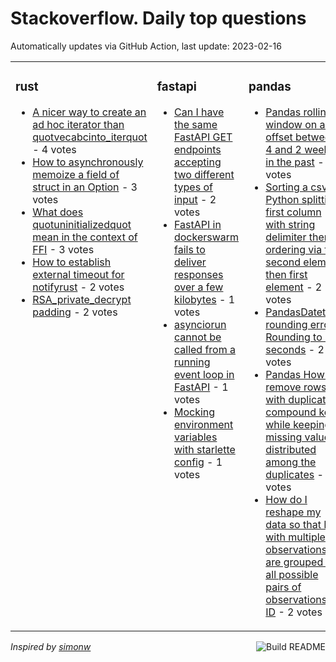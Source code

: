 # Stackoverflow. Daily top questions 

Automatically updates via GitHub Action, last update: <!-- date starts -->2023-02-16<!-- date ends -->


<table><tr><td valign="top" width="33%">

### rust
<!-- rust starts -->
* [A nicer way to create an ad hoc iterator than quotvecabcinto_iterquot](https://stackoverflow.com/questions/75466969/a-nicer-way-to-create-an-ad-hoc-iterator-than-veca-b-c-into-iter) - 4 votes
* [How to asynchronously memoize a field of struct in an Option](https://stackoverflow.com/questions/75475540/how-to-asynchronously-memoize-a-field-of-struct-in-an-option) - 3 votes
* [What does quotuninitializedquot mean in the context of FFI](https://stackoverflow.com/questions/75467404/what-does-uninitialized-mean-in-the-context-of-ffi) - 3 votes
* [How to establish external timeout for notifyrust](https://stackoverflow.com/questions/75461765/how-to-establish-external-timeout-for-notify-rust) - 2 votes
* [RSA_private_decrypt padding](https://stackoverflow.com/questions/75464959/rsa-private-decrypt-padding) - 2 votes
<!-- rust ends -->
</td><td valign="top" width="34%">


### fastapi
<!-- fastapi starts -->
* [Can I have the same FastAPI GET endpoints accepting two different types of input](https://stackoverflow.com/questions/75456070/can-i-have-the-same-fastapi-get-endpoints-accepting-two-different-types-of-input) - 2 votes
* [FastAPI in dockerswarm fails to deliver responses over a few kilobytes](https://stackoverflow.com/questions/75464987/fastapi-in-dockerswarm-fails-to-deliver-responses-over-a-few-kilobytes) - 1 votes
* [asynciorun cannot be called from a running event loop in FastAPI](https://stackoverflow.com/questions/75457223/asyncio-run-cannot-be-called-from-a-running-event-loop-in-fastapi) - 1 votes
* [Mocking environment variables with starlette config](https://stackoverflow.com/questions/75460835/mocking-environment-variables-with-starlette-config) - 1 votes
<!-- fastapi ends -->
</td><td valign="top" width="34%">


### pandas
<!-- pandas starts -->
* [Pandas rolling window on an offset between 4 and 2 weeks in the past](https://stackoverflow.com/questions/75474045/pandas-rolling-window-on-an-offset-between-4-and-2-weeks-in-the-past) - 4 votes
* [Sorting a csv in Python  splitting first column with string delimiter then ordering via the second element then first element](https://stackoverflow.com/questions/75455272/sorting-a-csv-in-python-splitting-first-column-with-string-delimiter-then-orde) - 2 votes
* [PandasDatetime rounding error Rounding to 10 seconds](https://stackoverflow.com/questions/75473516/pandas-datetime-rounding-error-rounding-to-10-seconds) - 2 votes
* [Pandas How to remove rows with duplicate compound keys while keeping missing values distributed among the duplicates](https://stackoverflow.com/questions/75477558/pandas-how-to-remove-rows-with-duplicate-compound-keys-while-keeping-missing-v) - 2 votes
* [How do I reshape my data so that IDs with multiple observations are grouped as all possible pairs of observations by ID](https://stackoverflow.com/questions/75465503/how-do-i-reshape-my-data-so-that-ids-with-multiple-observations-are-grouped-as-a) - 2 votes
<!-- pandas ends -->
</td></tr></table>

<a href="https://github.com/hp0404/hp0404/actions"><img src="https://github.com/hp0404/hp0404/workflows/Build%20README/badge.svg" align="right" alt="Build README"></a> <p>*Inspired by  [simonw](https://github.com/simonw/simonw)*</p>
